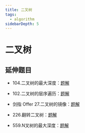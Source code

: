 ```yaml
---
title: 二叉树
tags:
  - algorithm
sidebarDepth: 5
---
```

# 二叉树
## 延伸题目
- 104.二叉树的最大深度：[题解](../leetCode/0104)

- 102.二叉树的层序遍历：[题解](../leetCode/0102)

- 剑指 Offer 27.二叉树的镜像：[题解](../codingInterviews/27)
- 226.翻转二叉树：[题解](../leetCode/0226)

- 559.N叉树的最大深度：[题解](../leetCode/0559)
